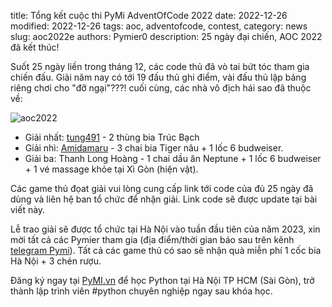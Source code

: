 title: Tổng kết cuộc thi PyMi AdventOfCode 2022
date: 2022-12-26
modified: 2022-12-26
tags: aoc, adventofcode, contest,
category: news
slug: aoc2022e
authors: Pymier0
description: 25 ngày đại chiến, AOC 2022 đã kết thúc!

Suốt 25 ngày liền trong tháng 12, các code thủ đã vò tai bứt tóc tham gia chiến đấu.
Giải năm nay có tới 19 đấu thủ ghi điểm, vài đấu thủ lập bảng riêng chơi cho "đỡ ngại"???! cuối cùng, các nhà vô địch hái sao đã thuộc về:

![aoc2022]({static}/images/aoc22.png)

- Giải nhất: [tung491](https://github.com/tung491) - 2 thùng bia Trúc Bạch
- Giải nhì: [Amidamaru](https://github.com/thaodt) - 3 chai bia Tiger nâu + 1 lốc 6 budweiser.
- Giải ba: Thanh Long Hoàng - 1 chai dầu ăn Neptune + 1 lốc 6 budweiser + 1 vé massage khỏe tại Xì Gòn (hiện vật).

Các game thủ đọat giải vui lòng cung cấp link tới code của đủ 25 ngày đã dùng và liên hệ ban tổ chức để nhận giải. Link code sẽ được update tại bài viết này.

Lễ trao giải sẽ được tổ chức tại Hà Nội vào tuần đầu tiên của năm 2023, xin mời tất cả các Pymier tham gia (địa điểm/thời gian báo sau trên kênh [telegram Pymi](https://t.me/joinchat/NdnbkbTVz_44ZjA1)).
Tất cả các game thủ có sao sẽ nhận quà miễn phí 1 cốc bia Hà Nội + 3 chén rượu.


Đăng ký ngay tại [PyMI.vn](https://pymi.vn) để học Python tại Hà Nội TP HCM (Sài Gòn),
trở thành lập trình viên #python chuyên nghiệp ngay sau khóa học.
